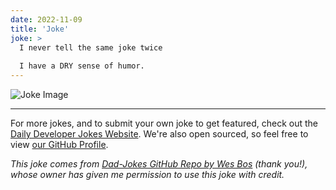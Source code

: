 ```yaml
---
date: 2022-11-09
title: 'Joke'
joke: >
  I never tell the same joke twice
  
  I have a DRY sense of humor.
---
```



![Joke Image](https://private.xtrp.io/projects/DailyDeveloperJokes/public_image_server/images/5e1258c78158d.png)

---

For more jokes, and to submit your own joke to get featured, check out the [Daily Developer Jokes Website](https://dailydeveloperjokes.github.io/). We're also open sourced, so feel free to view [our GitHub Profile](https://github.com/dailydeveloperjokes).


_This joke comes from [Dad-Jokes GitHub Repo by Wes Bos](https://github.com/wesbos/dad-jokes) (thank you!), whose owner has given me permission to use this joke with credit._

<!--
Joke text:
I never tell the same joke twice

I have a DRY sense of humor.
 -->



